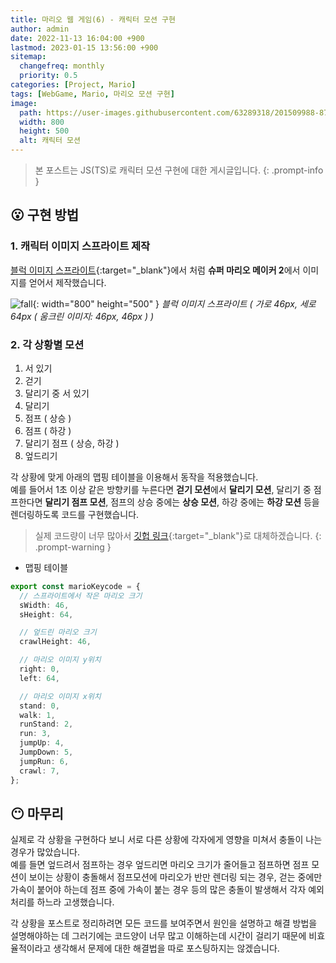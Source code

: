 ```yaml
---
title: 마리오 웹 게임(6) - 캐릭터 모션 구현
author: admin
date: 2022-11-13 16:04:00 +900
lastmod: 2023-01-15 13:56:00 +900
sitemap:
  changefreq: monthly
  priority: 0.5
categories: [Project, Mario]
tags: [WebGame, Mario, 마리오 모션 구현]
image:
  path: https://user-images.githubusercontent.com/63289318/201509988-870e0e90-8901-463d-8db2-8e20c20c22ca.gif
  width: 800
  height: 500
  alt: 캐릭터 모션
---
```


> 본 포스트는 JS(TS)로 캐릭터 모션 구현에 대한 게시글입니다.
{: .prompt-info }

## 😮 구현 방법

### 1. 캐릭터 이미지 스프라이트 제작

[블럭 이미지 스프라이트](https://1-blue.github.io/posts/마리오-웹-게임-(5)){:target="_blank"}에서 처럼 **슈퍼 마리오 메이커 2**에서 이미지를 얻어서 제작했습니다.

![fall](https://user-images.githubusercontent.com/63289318/201510174-b1d670d6-a788-491f-8c50-5656bbf2a169.png){: width="800" height="500" }
_블럭 이미지 스프라이트 ( 가로 46px, 세로 64px ( 움크린 이미지: 46px, 46px ) )_

### 2. 각 상황별 모션

1. 서 있기
2. 걷기
3. 달리기 중 서 있기
4. 달리기
5. 점프 ( 상승 )
6. 점프 ( 하강 )
7. 달리기 점프 ( 상승, 하강 )
8. 엎드리기

각 상황에 맞게 아래의 맵핑 테이블을 이용해서 동작을 적용했습니다.<br />
예를 들어서 1초 이상 같은 방향키를 누른다면 **걷기 모션**에서 **달리기 모션**, 달리기 중 점프한다면 **달리기 점프 모션**, 점프의 상승 중에는 **상승 모션**, 하강 중에는 **하강 모션** 등을 렌더링하도록 코드를 구현했습니다.

> 실제 코드량이 너무 많아서 [깃헙 링크](https://github.com/1-blue/mario/blob/master/ts/class/Mario.ts){:target="_blank"}로 대체하겠습니다.
> {: .prompt-warning }

- 맵핑 테이블

```ts
export const marioKeycode = {
  // 스프라이트에서 작은 마리오 크기
  sWidth: 46,
  sHeight: 64,

  // 엎드린 마리오 크기
  crawlHeight: 46,

  // 마리오 이미지 y위치
  right: 0,
  left: 64,

  // 마리오 이미지 x위치
  stand: 0,
  walk: 1,
  runStand: 2,
  run: 3,
  jumpUp: 4,
  JumpDown: 5,
  jumpRun: 6,
  crawl: 7,
};
```

## 😶 마무리

실제로 각 상황을 구현하다 보니 서로 다른 상황에 각자에게 영향을 미쳐서 충돌이 나는 경우가 많았습니다.<br />
예를 들면 엎드려서 점프하는 경우 엎드리면 마리오 크기가 줄어들고 점프하면 점프 모션이 보이는 상황이 충돌해서 점프모션에 마리오가 반만 렌더링 되는 경우, 걷는 중에만 가속이 붙어야 하는데 점프 중에 가속이 붙는 경우 등의 많은 충돌이 발생해서 각자 예외 처리를 하느라 고생했습니다.

각 상황을 포스트로 정리하려면 모든 코드를 보여주면서 원인을 설명하고 해결 방법을 설명해야하는 데 그러기에는 코드양이 너무 많고 이해하는데 시간이 걸리기 때문에 비효율적이라고 생각해서 문제에 대한 해결법을 따로 포스팅하지는 않겠습니다.
